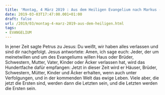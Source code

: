 ```yaml
---
title: 'Montag, 4 März 2019 : Aus dem Heiligen Evangelium nach Markus - Mk 10,28-31.'
date: 2019-03-03T17:47:00.001+01:00
draft: false
url: /2019/03/montag-4-marz-2019-aus-dem-heiligen.html
tags: 
- EVANGELIUM
---
```


In jener Zeit sagte Petrus zu Jesus: Du weißt, wir haben alles verlassen und sind dir nachgefolgt. Jesus antwortete: Amen, ich sage euch: Jeder, der um meinetwillen und um des Evangeliums willen Haus oder Brüder, Schwestern, Mutter, Vater, Kinder oder Äcker verlassen hat, wird das Hundertfache dafür empfangen: Jetzt in dieser Zeit wird er Häuser, Brüder, Schwestern, Mütter, Kinder und Äcker erhalten, wenn auch unter Verfolgungen, und in der kommenden Welt das ewige Leben. Viele aber, die jetzt die Ersten sind, werden dann die Letzten sein, und die Letzten werden die Ersten sein.